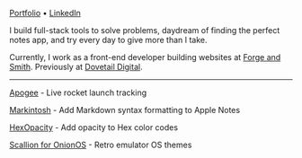 [Portfolio](https://austinchiatto.com) • [LinkedIn](https://www.linkedin.com/in/austin-chiatto/)

I build full-stack tools to solve problems, daydream of finding the perfect notes app, and try every day to give more than I take.

Currently, I work as a front-end developer building websites at [Forge and Smith](https://forgeandsmith.com/). Previously at [Dovetail Digital](https://www.dovetaildigital.ca/).

---

[Apogee](https://apogee-spaceflight-tracker.vercel.app/) - Live rocket launch tracking

[Markintosh](https://markintosh-for-mac.vercel.app/) - Add Markdown syntax formatting to Apple Notes

[HexOpacity](https://hex-opacity.austinchiatto.com/) - Add opacity to Hex color codes

[Scallion for OnionOS](https://github.com/OnionUI/Themes/pull/42) - Retro emulator OS themes
